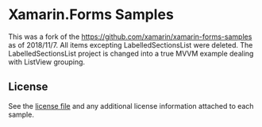 Xamarin.Forms Samples
=====================

This was a fork of the https://github.com/xamarin/xamarin-forms-samples as of 2018/11/7. All items excepting LabelledSectionsList were deleted. The LabelledSectionsList project is changed into a true MVVM example dealing with ListView grouping.

License
-------

See the [license file](LICENSE) and any additional license information attached to each sample.